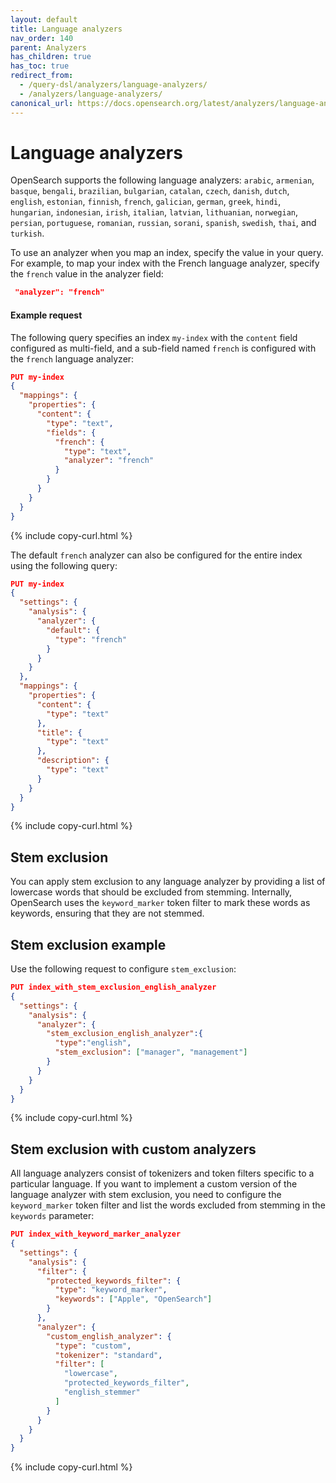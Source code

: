 ```yaml
---
layout: default
title: Language analyzers
nav_order: 140
parent: Analyzers
has_children: true
has_toc: true
redirect_from:
  - /query-dsl/analyzers/language-analyzers/
  - /analyzers/language-analyzers/
canonical_url: https://docs.opensearch.org/latest/analyzers/language-analyzers/index/
---
```


# Language analyzers

OpenSearch supports the following language analyzers:
`arabic`, `armenian`, `basque`, `bengali`, `brazilian`, `bulgarian`, `catalan`, `czech`, `danish`, `dutch`, `english`, `estonian`, `finnish`, `french`, `galician`, `german`, `greek`, `hindi`, `hungarian`, `indonesian`, `irish`, `italian`, `latvian`, `lithuanian`, `norwegian`, `persian`, `portuguese`, `romanian`, `russian`, `sorani`, `spanish`, `swedish`, `thai`, and `turkish`.

To use an analyzer when you map an index, specify the value in your query. For example, to map your index with the French language analyzer, specify the `french` value in the analyzer field:

```json
 "analyzer": "french"
```

#### Example request

The following query specifies an index `my-index` with the `content` field configured as multi-field, and a sub-field named `french` is configured with the `french` language analyzer:

```json
PUT my-index
{
  "mappings": {
    "properties": {
      "content": { 
        "type": "text",
        "fields": {
          "french": { 
            "type": "text",
            "analyzer": "french"
          }
        }
      }
    }
  }
}
```
{% include copy-curl.html %}

The default `french` analyzer can also be configured for the entire index using the following query:

```json
PUT my-index
{
  "settings": {
    "analysis": {
      "analyzer": {
        "default": {
          "type": "french"
        }
      }
    }
  },
  "mappings": {
    "properties": {
      "content": {
        "type": "text"
      },
      "title": {
        "type": "text"
      },
      "description": {
        "type": "text"
      }
    }
  }
}
```
{% include copy-curl.html %}

## Stem exclusion

You can apply stem exclusion to any language analyzer by providing a list of lowercase words that should be excluded from stemming. Internally, OpenSearch uses the `keyword_marker` token filter to mark these words as keywords, ensuring that they are not stemmed.

## Stem exclusion example

Use the following request to configure `stem_exclusion`:

```json
PUT index_with_stem_exclusion_english_analyzer
{
  "settings": {
    "analysis": {
      "analyzer": {
        "stem_exclusion_english_analyzer":{
          "type":"english",
          "stem_exclusion": ["manager", "management"]
        }
      }
    }
  }
}
```
{% include copy-curl.html %}


## Stem exclusion with custom analyzers

All language analyzers consist of tokenizers and token filters specific to a particular language. If you want to implement a custom version of the language analyzer with stem exclusion, you need to configure the `keyword_marker` token filter and list the words excluded from stemming in the `keywords` parameter:

```json
PUT index_with_keyword_marker_analyzer
{
  "settings": {
    "analysis": {
      "filter": {
        "protected_keywords_filter": {
          "type": "keyword_marker",
          "keywords": ["Apple", "OpenSearch"]
        }
      },
      "analyzer": {
        "custom_english_analyzer": {
          "type": "custom",
          "tokenizer": "standard",
          "filter": [
            "lowercase",
            "protected_keywords_filter",
            "english_stemmer"
          ]
        }
      }
    }
  }
}
```
{% include copy-curl.html %}
